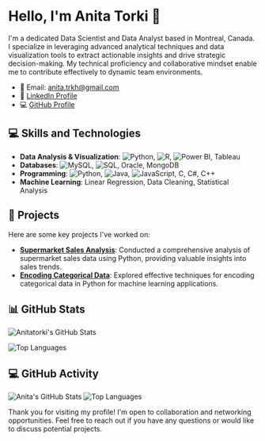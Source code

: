 # Hello, I'm Anita Torki 👋

I'm a dedicated Data Scientist and Data Analyst based in Montreal, Canada. I specialize in leveraging advanced analytical techniques and data visualization tools to extract actionable insights and drive strategic decision-making. My technical proficiency and collaborative mindset enable me to contribute effectively to dynamic team environments.

- 📧 Email: [anita.trkh@gmail.com](mailto:anita.trkh@gmail.com)
- 💼 [LinkedIn Profile](https://www.linkedin.com/in/anita-torki/)
- 💻 [GitHub Profile](https://github.com/Anitatorki)

## 💻 Skills and Technologies

- **Data Analysis & Visualization**: ![Python](https://img.shields.io/badge/-Python-3776AB?style=flat&logo=python&logoColor=white), ![R](https://img.shields.io/badge/-R-276DC3?style=flat&logo=r&logoColor=white), ![Power BI](https://img.shields.io/badge/-Power_BI-F2C811?style=flat&logo=powerbi&logoColor=white), Tableau
- **Databases**: ![MySQL](https://img.shields.io/badge/-MySQL-005C84?style=flat&logo=mysql&logoColor=white), ![SQL](https://img.shields.io/badge/-SQL-CC2927?style=flat&logo=microsoftsqlserver&logoColor=white), Oracle, MongoDB
- **Programming**: ![Python](https://img.shields.io/badge/-Python-3776AB?style=flat&logo=python&logoColor=white), ![Java](https://img.shields.io/badge/-Java-007396?style=flat&logo=java&logoColor=white), ![JavaScript](https://img.shields.io/badge/-JavaScript-F7DF1E?style=flat&logo=javascript&logoColor=white), C, C#, C++
- **Machine Learning**: Linear Regression, Data Cleaning, Statistical Analysis

## 🚀 Projects

Here are some key projects I've worked on:

- **[Supermarket Sales Analysis](https://github.com/Anitatorki/Supermarket-Sales-Analysis)**: Conducted a comprehensive analysis of supermarket sales data using Python, providing valuable insights into sales trends.
- **[Encoding Categorical Data](https://github.com/Anitatorki/Encoding-Categorical-Data)**: Explored effective techniques for encoding categorical data in Python for machine learning applications.

## 📊 GitHub Stats

![Anitatorki's GitHub Stats](https://github-readme-stats.vercel.app/api?username=Anitatorki&show_icons=true&theme=default)

![Top Languages](https://github-readme-stats.vercel.app/api/top-langs/?username=Anitatorki&layout=compact&theme=default)

## 💻 GitHub Activity

![Anita's GitHub Stats](https://github-readme-stats.vercel.app/api?username=Anitatorki&show_icons=true&theme=default)
![Top Languages](https://github-readme-stats.vercel.app/api/top-langs/?username=Anitatorki&layout=compact&theme=default)

Thank you for visiting my profile! I'm open to collaboration and networking opportunities. Feel free to reach out if you have any questions or would like to discuss potential projects.

